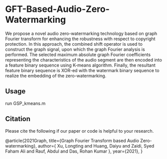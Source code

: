 # GFT-Based-Audio-Zero-Watermarking
We propose a novel audio zero-watermarking technology based on graph Fourier transform for enhancing the robustness with respect to copyright protection. In this approach, the combined shift operator is used to construct the graph signal, upon which the graph Fourier analysis is performed. The selected maximum absolute graph Fourier coefficients representing the characteristics of the audio segment are then encoded into a feature binary sequence using K-means algorithm. Finally, the resultant feature binary sequence is XOR-ed with the watermark binary sequence to realize the embedding of the zero-watermarking.

Usage
-------------------------------------------------
run GSP_kmeans.m

Citation
-----------------------------------------------
Please cite the following if our paper or code is helpful to your research.

@article{2021Graph,
  title={Graph Fourier Transform based Audio Zero-watermarking},
  author={ Xu, Longting  and  Huang, Daiyu  and  Zaidi, Syed Faham Ali  and  Rauf, Abdul  and  Das, Rohan Kumar },
  year={2021},
}
